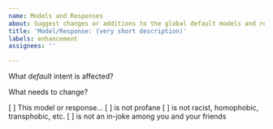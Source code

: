 ```yaml
---
name: Models and Responses
about: Suggest changes or additions to the global default models and responses.
title: 'Model/Response: (very short description)'
labels: enhancement
assignees: ''

---
```


What *default* intent is affected?
<!-- IE: greeting -->

What needs to change?
<!-- IE: Add "howdy" to the list of models -->

<!-- Fill the [ ] with an 'x' when true (like [x]) -->
[ ] This model or response...
    [ ] is not profane
    [ ] is not racist, homophobic, transphobic, etc.
    [ ] is not an in-joke among you and your friends
